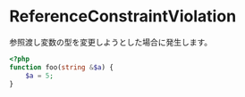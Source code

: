 # ReferenceConstraintViolation
参照渡し変数の型を変更しようとした場合に発生します。

```php
<?php
function foo(string &$a) {
    $a = 5;
}
```
